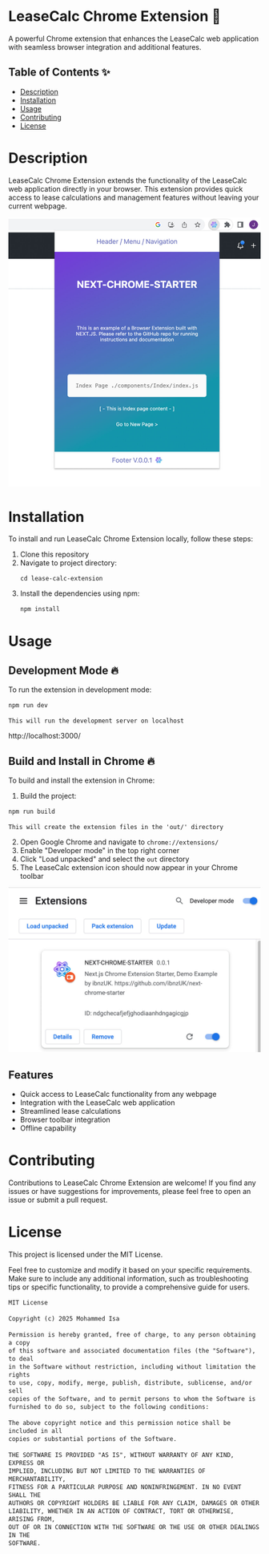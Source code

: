 # LeaseCalc Chrome Extension 🧮

A powerful Chrome extension that enhances the LeaseCalc web application with seamless browser integration and additional features.

## Table of Contents ✨  

- [Description](#description)
- [Installation](#installation)
- [Usage](#usage)
- [Contributing](#contributing)
- [License](#license)

# Description

LeaseCalc Chrome Extension extends the functionality of the LeaseCalc web application directly in your browser. This extension provides quick access to lease calculations and management features without leaving your current webpage.

![Preview](Screen2.jpg)

# Installation

To install and run LeaseCalc Chrome Extension locally, follow these steps:

1. Clone this repository
2. Navigate to project directory: 
   ```
   cd lease-calc-extension
   ```
3. Install the dependencies using npm: 
   ```
   npm install
   ```

# Usage
## Development Mode 🔥
To run the extension in development mode:

```
npm run dev
```
`This will run the development server on localhost`

 http://localhost:3000/

## Build and Install in Chrome 🔥
To build and install the extension in Chrome:

1. Build the project:
```
npm run build
```
`This will create the extension files in the 'out/' directory`

2. Open Google Chrome and navigate to `chrome://extensions/`
3. Enable "Developer mode" in the top right corner
4. Click "Load unpacked" and select the `out` directory
5. The LeaseCalc extension icon should now appear in your Chrome toolbar

![Preview](Screen1.jpg)

## Features
- Quick access to LeaseCalc functionality from any webpage
- Integration with the LeaseCalc web application
- Streamlined lease calculations
- Browser toolbar integration
- Offline capability

# Contributing
Contributions to LeaseCalc Chrome Extension are welcome! If you find any issues or have suggestions for improvements, please feel free to open an issue or submit a pull request.

# License
This project is licensed under the MIT License.

Feel free to customize and modify it based on your specific requirements. 
Make sure to include any additional information, such as troubleshooting tips or specific 
functionality, to provide a comprehensive guide for users.

```
MIT License

Copyright (c) 2025 Mohammed Isa

Permission is hereby granted, free of charge, to any person obtaining a copy
of this software and associated documentation files (the "Software"), to deal
in the Software without restriction, including without limitation the rights
to use, copy, modify, merge, publish, distribute, sublicense, and/or sell
copies of the Software, and to permit persons to whom the Software is
furnished to do so, subject to the following conditions:

The above copyright notice and this permission notice shall be included in all
copies or substantial portions of the Software.

THE SOFTWARE IS PROVIDED "AS IS", WITHOUT WARRANTY OF ANY KIND, EXPRESS OR
IMPLIED, INCLUDING BUT NOT LIMITED TO THE WARRANTIES OF MERCHANTABILITY,
FITNESS FOR A PARTICULAR PURPOSE AND NONINFRINGEMENT. IN NO EVENT SHALL THE
AUTHORS OR COPYRIGHT HOLDERS BE LIABLE FOR ANY CLAIM, DAMAGES OR OTHER
LIABILITY, WHETHER IN AN ACTION OF CONTRACT, TORT OR OTHERWISE, ARISING FROM,
OUT OF OR IN CONNECTION WITH THE SOFTWARE OR THE USE OR OTHER DEALINGS IN THE
SOFTWARE.
